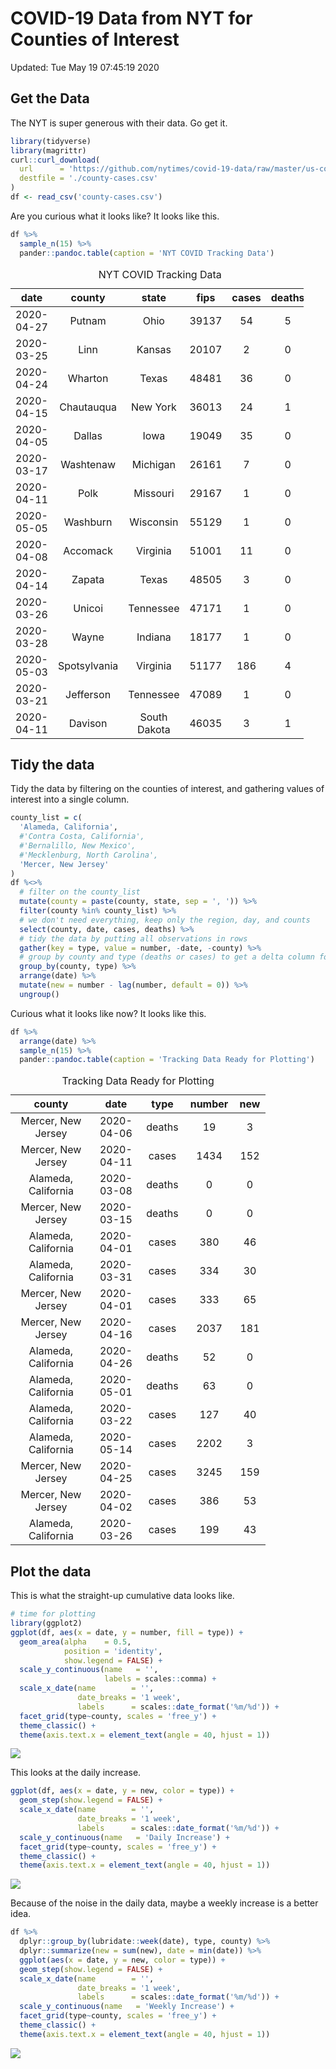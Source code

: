COVID-19 Data from NYT for Counties of Interest
================

Updated: Tue May 19 07:45:19 2020

Get the Data
------------

The NYT is super generous with their data. Go get it.

``` r
library(tidyverse)
library(magrittr)
curl::curl_download(
  url      = 'https://github.com/nytimes/covid-19-data/raw/master/us-counties.csv',
  destfile = './county-cases.csv'
)
df <- read_csv('county-cases.csv') 
```

Are you curious what it looks like? It looks like this.

``` r
df %>%
  sample_n(15) %>%
  pander::pandoc.table(caption = 'NYT COVID Tracking Data')
```

<table style="width:93%;">
<caption>NYT COVID Tracking Data</caption>
<colgroup>
<col width="18%" />
<col width="20%" />
<col width="20%" />
<col width="11%" />
<col width="11%" />
<col width="11%" />
</colgroup>
<thead>
<tr class="header">
<th align="center">date</th>
<th align="center">county</th>
<th align="center">state</th>
<th align="center">fips</th>
<th align="center">cases</th>
<th align="center">deaths</th>
</tr>
</thead>
<tbody>
<tr class="odd">
<td align="center">2020-04-27</td>
<td align="center">Putnam</td>
<td align="center">Ohio</td>
<td align="center">39137</td>
<td align="center">54</td>
<td align="center">5</td>
</tr>
<tr class="even">
<td align="center">2020-03-25</td>
<td align="center">Linn</td>
<td align="center">Kansas</td>
<td align="center">20107</td>
<td align="center">2</td>
<td align="center">0</td>
</tr>
<tr class="odd">
<td align="center">2020-04-24</td>
<td align="center">Wharton</td>
<td align="center">Texas</td>
<td align="center">48481</td>
<td align="center">36</td>
<td align="center">0</td>
</tr>
<tr class="even">
<td align="center">2020-04-15</td>
<td align="center">Chautauqua</td>
<td align="center">New York</td>
<td align="center">36013</td>
<td align="center">24</td>
<td align="center">1</td>
</tr>
<tr class="odd">
<td align="center">2020-04-05</td>
<td align="center">Dallas</td>
<td align="center">Iowa</td>
<td align="center">19049</td>
<td align="center">35</td>
<td align="center">0</td>
</tr>
<tr class="even">
<td align="center">2020-03-17</td>
<td align="center">Washtenaw</td>
<td align="center">Michigan</td>
<td align="center">26161</td>
<td align="center">7</td>
<td align="center">0</td>
</tr>
<tr class="odd">
<td align="center">2020-04-11</td>
<td align="center">Polk</td>
<td align="center">Missouri</td>
<td align="center">29167</td>
<td align="center">1</td>
<td align="center">0</td>
</tr>
<tr class="even">
<td align="center">2020-05-05</td>
<td align="center">Washburn</td>
<td align="center">Wisconsin</td>
<td align="center">55129</td>
<td align="center">1</td>
<td align="center">0</td>
</tr>
<tr class="odd">
<td align="center">2020-04-08</td>
<td align="center">Accomack</td>
<td align="center">Virginia</td>
<td align="center">51001</td>
<td align="center">11</td>
<td align="center">0</td>
</tr>
<tr class="even">
<td align="center">2020-04-14</td>
<td align="center">Zapata</td>
<td align="center">Texas</td>
<td align="center">48505</td>
<td align="center">3</td>
<td align="center">0</td>
</tr>
<tr class="odd">
<td align="center">2020-03-26</td>
<td align="center">Unicoi</td>
<td align="center">Tennessee</td>
<td align="center">47171</td>
<td align="center">1</td>
<td align="center">0</td>
</tr>
<tr class="even">
<td align="center">2020-03-28</td>
<td align="center">Wayne</td>
<td align="center">Indiana</td>
<td align="center">18177</td>
<td align="center">1</td>
<td align="center">0</td>
</tr>
<tr class="odd">
<td align="center">2020-05-03</td>
<td align="center">Spotsylvania</td>
<td align="center">Virginia</td>
<td align="center">51177</td>
<td align="center">186</td>
<td align="center">4</td>
</tr>
<tr class="even">
<td align="center">2020-03-21</td>
<td align="center">Jefferson</td>
<td align="center">Tennessee</td>
<td align="center">47089</td>
<td align="center">1</td>
<td align="center">0</td>
</tr>
<tr class="odd">
<td align="center">2020-04-11</td>
<td align="center">Davison</td>
<td align="center">South Dakota</td>
<td align="center">46035</td>
<td align="center">3</td>
<td align="center">1</td>
</tr>
</tbody>
</table>

Tidy the data
-------------

Tidy the data by filtering on the counties of interest, and gathering values of interest into a single column.

``` r
county_list = c(
  'Alameda, California', 
  #'Contra Costa, California', 
  #'Bernalillo, New Mexico', 
  #'Mecklenburg, North Carolina',
  'Mercer, New Jersey'
)
df %<>%
  # filter on the county_list
  mutate(county = paste(county, state, sep = ', ')) %>%
  filter(county %in% county_list) %>% 
  # we don't need everything, keep only the region, day, and counts
  select(county, date, cases, deaths) %>%
  # tidy the data by putting all observations in rows
  gather(key = type, value = number, -date, -county) %>%
  # group by county and type (deaths or cases) to get a delta column for new cases in a day
  group_by(county, type) %>%
  arrange(date) %>%
  mutate(new = number - lag(number, default = 0)) %>%
  ungroup()
```

Curious what it looks like now? It looks like this.

``` r
df %>%
  arrange(date) %>%
  sample_n(15) %>%
  pander::pandoc.table(caption = 'Tracking Data Ready for Plotting')
```

<table style="width:81%;">
<caption>Tracking Data Ready for Plotting</caption>
<colgroup>
<col width="30%" />
<col width="18%" />
<col width="12%" />
<col width="12%" />
<col width="6%" />
</colgroup>
<thead>
<tr class="header">
<th align="center">county</th>
<th align="center">date</th>
<th align="center">type</th>
<th align="center">number</th>
<th align="center">new</th>
</tr>
</thead>
<tbody>
<tr class="odd">
<td align="center">Mercer, New Jersey</td>
<td align="center">2020-04-06</td>
<td align="center">deaths</td>
<td align="center">19</td>
<td align="center">3</td>
</tr>
<tr class="even">
<td align="center">Mercer, New Jersey</td>
<td align="center">2020-04-11</td>
<td align="center">cases</td>
<td align="center">1434</td>
<td align="center">152</td>
</tr>
<tr class="odd">
<td align="center">Alameda, California</td>
<td align="center">2020-03-08</td>
<td align="center">deaths</td>
<td align="center">0</td>
<td align="center">0</td>
</tr>
<tr class="even">
<td align="center">Mercer, New Jersey</td>
<td align="center">2020-03-15</td>
<td align="center">deaths</td>
<td align="center">0</td>
<td align="center">0</td>
</tr>
<tr class="odd">
<td align="center">Alameda, California</td>
<td align="center">2020-04-01</td>
<td align="center">cases</td>
<td align="center">380</td>
<td align="center">46</td>
</tr>
<tr class="even">
<td align="center">Alameda, California</td>
<td align="center">2020-03-31</td>
<td align="center">cases</td>
<td align="center">334</td>
<td align="center">30</td>
</tr>
<tr class="odd">
<td align="center">Mercer, New Jersey</td>
<td align="center">2020-04-01</td>
<td align="center">cases</td>
<td align="center">333</td>
<td align="center">65</td>
</tr>
<tr class="even">
<td align="center">Mercer, New Jersey</td>
<td align="center">2020-04-16</td>
<td align="center">cases</td>
<td align="center">2037</td>
<td align="center">181</td>
</tr>
<tr class="odd">
<td align="center">Alameda, California</td>
<td align="center">2020-04-26</td>
<td align="center">deaths</td>
<td align="center">52</td>
<td align="center">0</td>
</tr>
<tr class="even">
<td align="center">Alameda, California</td>
<td align="center">2020-05-01</td>
<td align="center">deaths</td>
<td align="center">63</td>
<td align="center">0</td>
</tr>
<tr class="odd">
<td align="center">Alameda, California</td>
<td align="center">2020-03-22</td>
<td align="center">cases</td>
<td align="center">127</td>
<td align="center">40</td>
</tr>
<tr class="even">
<td align="center">Alameda, California</td>
<td align="center">2020-05-14</td>
<td align="center">cases</td>
<td align="center">2202</td>
<td align="center">3</td>
</tr>
<tr class="odd">
<td align="center">Mercer, New Jersey</td>
<td align="center">2020-04-25</td>
<td align="center">cases</td>
<td align="center">3245</td>
<td align="center">159</td>
</tr>
<tr class="even">
<td align="center">Mercer, New Jersey</td>
<td align="center">2020-04-02</td>
<td align="center">cases</td>
<td align="center">386</td>
<td align="center">53</td>
</tr>
<tr class="odd">
<td align="center">Alameda, California</td>
<td align="center">2020-03-26</td>
<td align="center">cases</td>
<td align="center">199</td>
<td align="center">43</td>
</tr>
</tbody>
</table>

Plot the data
-------------

This is what the straight-up cumulative data looks like.

``` r
# time for plotting
library(ggplot2)
ggplot(df, aes(x = date, y = number, fill = type)) +
  geom_area(alpha    = 0.5,
            position = 'identity',
            show.legend = FALSE) +
  scale_y_continuous(name   = '',
                     labels = scales::comma) +
  scale_x_date(name        = '',
               date_breaks = '1 week',
               labels      = scales::date_format('%m/%d')) +
  facet_grid(type~county, scales = 'free_y') +
  theme_classic() +
  theme(axis.text.x = element_text(angle = 40, hjust = 1))
```

![](README_files/figure-markdown_github/plot-cumulative-1.png)

This looks at the daily increase.

``` r
ggplot(df, aes(x = date, y = new, color = type)) +
  geom_step(show.legend = FALSE) +
  scale_x_date(name        = '',
               date_breaks = '1 week',
               labels      = scales::date_format('%m/%d')) +
  scale_y_continuous(name   = 'Daily Increase') +
  facet_grid(type~county, scales = 'free_y') +
  theme_classic() +
  theme(axis.text.x = element_text(angle = 40, hjust = 1))
```

![](README_files/figure-markdown_github/plot-daily-1.png)

Because of the noise in the daily data, maybe a weekly increase is a better idea.

``` r
df %>% 
  dplyr::group_by(lubridate::week(date), type, county) %>% 
  dplyr::summarize(new = sum(new), date = min(date)) %>%
  ggplot(aes(x = date, y = new, color = type)) +
  geom_step(show.legend = FALSE) +
  scale_x_date(name        = '',
               date_breaks = '1 week',
               labels      = scales::date_format('%m/%d')) +
  scale_y_continuous(name   = 'Weekly Increase') +
  facet_grid(type~county, scales = 'free_y') +
  theme_classic() +
  theme(axis.text.x = element_text(angle = 40, hjust = 1))
```

![](README_files/figure-markdown_github/plot-weekly-1.png)
